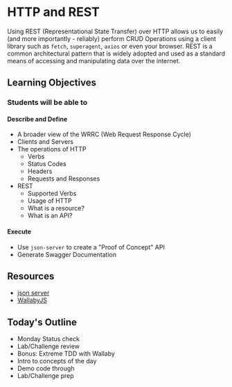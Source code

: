 # HTTP and REST

Using REST (Representational State Transfer) over HTTP allows us to easily (and more importantly - reliably) perform CRUD Operations using a client library such as `fetch`, `superagent`, `axios` or even your browser. REST is a common architectural pattern that is widely adopted and used as a standard means of accessing and manipulating data over the internet.

## Learning Objectives

### Students will be able to

#### Describe and Define

- A broader view of the WRRC (Web Request Response Cycle)
- Clients and Servers
- The operations of HTTP
  - Verbs
  - Status Codes
  - Headers
  - Requests and Responses
- REST
  - Supported Verbs
  - Usage of HTTP
  - What is a resource?
  - What is an API?

#### Execute

- Use `json-server` to create a "Proof of Concept" API
- Generate Swagger Documentation

## Resources

- [json server](https://github.com/typicode/json-server)
- [WallabyJS](https://wallabyjs.com/)

## Today's Outline

<!-- To Be Completed By Instructor -->

- Monday Status check
- Lab/Challenge review
- Bonus: Extreme TDD with Wallaby
- Intro to concepts of the day
- Demo code through
- Lab/Challenge prep
